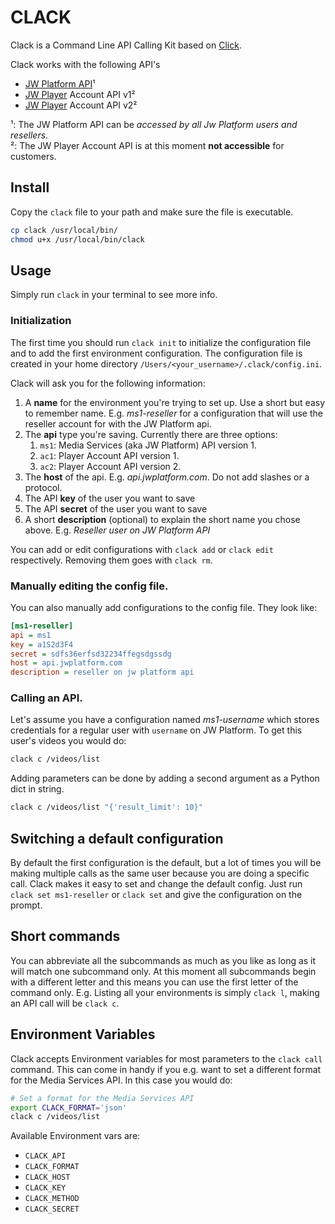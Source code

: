 # CLACK

Clack is a Command Line API Calling Kit based on [Click][1].

Clack works with the following API's
- [JW Platform API](http://apidocs.jwplayer.com/)¹
- [JW Player](http://www.jwplayer.com) Account API v1²
- [JW Player](http://www.jwplayer.com) Account API v2²

¹: The JW Platform API can be _accessed by all Jw Platform users and resellers_.    
²: The JW Player Account API is at this moment __not accessible__ for customers.

[1]: http://click.pocoo.org/

## Install

Copy the `clack` file to your path and make sure the file is executable.

```bash
cp clack /usr/local/bin/
chmod u+x /usr/local/bin/clack
```

## Usage

Simply run `clack` in your terminal to see more info.

### Initialization

The first time you should run `clack init` to initialize the configuration file and to add the first environment configuration. The configuration file is created in your home directory `/Users/<your_username>/.clack/config.ini`.

Clack will ask you for the following information:

1. A **name** for the environment you're trying to set up. Use a short but easy to remember name. E.g. _ms1-reseller_ for a configuration that will use the reseller account for with the JW Platform api.
2. The **api** type you're saving. Currently there are three options:
    1. `ms1`: Media Services (aka JW Platform) API version 1.
    2. `ac1`: Player Account API version 1.
    3. `ac2`: Player Account API version 2.
3. The **host** of the api. E.g. _api.jwplatform.com_. Do not add slashes or a protocol.
4. The API **key** of the user you want to save
5. The API **secret** of the user you want to save
6. A short **description** (optional) to explain the short name you chose above. E.g. _Reseller  user on JW Platform API_

You can add or edit configurations with `clack add` or `clack edit` respectively. Removing them goes with `clack rm`.

### Manually editing the config file.

You can also manually add configurations to the config file. They look like:

```ini
[ms1-reseller]
api = ms1
key = a1S2d3F4
secret = sdfs36erfsd32234ffegsdgssdg
host = api.jwplatform.com
description = reseller on jw platform api
```

### Calling an API.

Let's assume you have a configuration named _ms1-username_ which stores credentials for a regular user with `username` on JW Platform. To get this user's videos you would do:

```bash
clack c /videos/list
```

Adding parameters can be done by adding a second argument as a Python dict in string.

```bash
clack c /videos/list "{'result_limit': 10}"
```

## Switching a default configuration

By default the first configuration is the default, but a lot of times you will be making multiple calls as the same user because you are doing a specific call. Clack makes it easy to set and change the default config. Just run `clack set ms1-reseller` or `clack set` and give the configuration on the prompt.

## Short commands

You can abbreviate all the subcommands as much as you like as long as it will match one subcommand only. At this moment all subcommands begin with a different letter and this means you can use the first letter of the command only. E.g. Listing all your environments is simply `clack l`, making an API call will be `clack c`.

## Environment Variables

Clack accepts Environment variables for most parameters to the `clack call` command. This can come in handy if you e.g. want to set a different format for the Media Services API. In this case you would do:

```bash
# Set a format for the Media Services API
export CLACK_FORMAT='json'
clack c /videos/list
```

Available Environment vars are:

- `CLACK_API`
- `CLACK_FORMAT`
- `CLACK_HOST`
- `CLACK_KEY`
- `CLACK_METHOD`
- `CLACK_SECRET`





